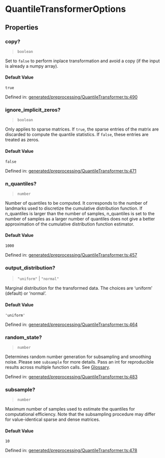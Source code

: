 # QuantileTransformerOptions

## Properties

### copy?

> `boolean`

Set to `false` to perform inplace transformation and avoid a copy (if the input is already a numpy array).

#### Default Value

`true`

Defined in:  [generated/preprocessing/QuantileTransformer.ts:490](https://github.com/transitive-bullshit/scikit-learn-ts/blob/b59c1ff/packages/sklearn/src/generated/preprocessing/QuantileTransformer.ts#L490)

### ignore\_implicit\_zeros?

> `boolean`

Only applies to sparse matrices. If `true`, the sparse entries of the matrix are discarded to compute the quantile statistics. If `false`, these entries are treated as zeros.

#### Default Value

`false`

Defined in:  [generated/preprocessing/QuantileTransformer.ts:471](https://github.com/transitive-bullshit/scikit-learn-ts/blob/b59c1ff/packages/sklearn/src/generated/preprocessing/QuantileTransformer.ts#L471)

### n\_quantiles?

> `number`

Number of quantiles to be computed. It corresponds to the number of landmarks used to discretize the cumulative distribution function. If n\_quantiles is larger than the number of samples, n\_quantiles is set to the number of samples as a larger number of quantiles does not give a better approximation of the cumulative distribution function estimator.

#### Default Value

`1000`

Defined in:  [generated/preprocessing/QuantileTransformer.ts:457](https://github.com/transitive-bullshit/scikit-learn-ts/blob/b59c1ff/packages/sklearn/src/generated/preprocessing/QuantileTransformer.ts#L457)

### output\_distribution?

> `"uniform"` \| `"normal"`

Marginal distribution for the transformed data. The choices are ‘uniform’ (default) or ‘normal’.

#### Default Value

`'uniform'`

Defined in:  [generated/preprocessing/QuantileTransformer.ts:464](https://github.com/transitive-bullshit/scikit-learn-ts/blob/b59c1ff/packages/sklearn/src/generated/preprocessing/QuantileTransformer.ts#L464)

### random\_state?

> `number`

Determines random number generation for subsampling and smoothing noise. Please see `subsample` for more details. Pass an int for reproducible results across multiple function calls. See [Glossary](../../glossary.html#term-random_state).

Defined in:  [generated/preprocessing/QuantileTransformer.ts:483](https://github.com/transitive-bullshit/scikit-learn-ts/blob/b59c1ff/packages/sklearn/src/generated/preprocessing/QuantileTransformer.ts#L483)

### subsample?

> `number`

Maximum number of samples used to estimate the quantiles for computational efficiency. Note that the subsampling procedure may differ for value-identical sparse and dense matrices.

#### Default Value

`10`

Defined in:  [generated/preprocessing/QuantileTransformer.ts:478](https://github.com/transitive-bullshit/scikit-learn-ts/blob/b59c1ff/packages/sklearn/src/generated/preprocessing/QuantileTransformer.ts#L478)
